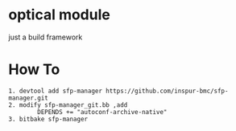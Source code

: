 # optical module

just a build framework


# How To

```
1. devtool add sfp-manager https://github.com/inspur-bmc/sfp-manager.git
2. modify sfp-manager_git.bb ,add 
        DEPENDS += "autoconf-archive-native"
3. bitbake sfp-manager
```

